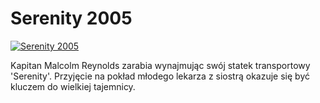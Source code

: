 Serenity 2005 
=============
[![Serenity 2005 ](http://vidos.pl/images/player.gif)](http://vidos.pl/serenity-2005)

 Kapitan Malcolm Reynolds zarabia wynajmując swój statek transportowy 'Serenity'. Przyjęcie na pokład młodego lekarza z siostrą okazuje się być kluczem do wielkiej tajemnicy.
